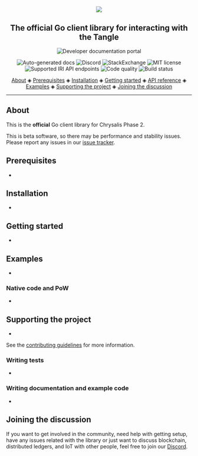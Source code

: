 <h1 align="center">
  <br>
  <a href="https://docs.iota.org/docs/client-libraries/0.1/getting-started/go-quickstart"><img src="iota-go.png"></a>
</h1>

<h2 align="center">The official Go client library for interacting with the Tangle</h2>

<p align="center">
    <a href="https://docs.iota.org/docs/client-libraries/0.1/getting-started/go-quickstart" style="text-decoration:none;">
    <img src="https://img.shields.io/badge/Documentation%20portal-blue.svg?style=for-the-badge"
         alt="Developer documentation portal">
      </p>
<p align="center">
	<a href="https://godoc.org/github.com/iotaledger/iota.go" style="text-decoration:none;"><img src="https://godoc.org/github.com/iotaledger/iota.go?status.svg" alt="Auto-generated docs"></a>
	<a href="https://discord.iota.org/" style="text-decoration:none;"><img src="https://img.shields.io/badge/Discord-9cf.svg?logo=discord" alt="Discord"></a>
    <a href="https://iota.stackexchange.com/" style="text-decoration:none;"><img src="https://img.shields.io/badge/StackExchange-9cf.svg?logo=stackexchange" alt="StackExchange"></a>
    <a href="https://raw.githubusercontent.com/iotaledger/iota.go/master/LICENSE" style="text-decoration:none;"><img src="https://img.shields.io/badge/license-MIT-green.svg" alt="MIT license"></a>
    <a href="https://docs.iota.org/docs/node-software/0.1/iri/references/api-reference" style="text-decoration:none;"><img src="https://img.shields.io/badge/Node%20API%20coverage-17/18%20commands-green.svg" alt="Supported IRI API endpoints"></a>
    <a href="https://goreportcard.com/report/github.com/iotaledger/iota.go" style="text-decoration:none;"><img src="https://goreportcard.com/badge/github.com/iotaledger/iota.go" alt="Code quality"></a>
    <a href="https://travis-ci.org/iotaledger/iota.go" style="text-decoration:none;"><img src="https://travis-ci.org/iotaledger/iota.go.svg?branch=master" alt="Build status"></a>
</p>
      
<p align="center">
  <a href="#about">About</a> ◈
  <a href="#prerequisites">Prerequisites</a> ◈
  <a href="#installation">Installation</a> ◈
  <a href="#getting-started">Getting started</a> ◈
  <a href="#api-reference">API reference</a> ◈
  <a href="#examples">Examples</a> ◈
  <a href="#supporting-the-project">Supporting the project</a> ◈
  <a href="#joining-the-discussion">Joining the discussion</a> 
</p>

---

## About

This is the **official** Go client library for Chrysalis Phase 2.

This is beta software, so there may be performance and stability issues.
Please report any issues in our [issue tracker](https://github.com/iotaledger/iota.go/issues/new).

## Prerequisites

-

## Installation

-

## Getting started

-
	
## Examples

-

### Native code and PoW

-

## Supporting the project

-

See the [contributing guidelines](.github/CONTRIBUTING.md) for more information.

### Writing tests

-

### Writing documentation and example code

-

## Joining the discussion

If you want to get involved in the community, need help with getting setup, have any issues related with the library or just want to discuss blockchain, distributed ledgers, and IoT with other people, feel free to join our [Discord](https://discord.iota.org/).
